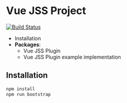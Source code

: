 # Vue JSS Project
[![Build Status](https://travis-ci.org/arktosk/vue-jss-project.svg?branch=master)](https://travis-ci.org/arktosk/vue-jss-project)

- Installation
- **Packages**:
  - Vue JSS Plugin
  - Vue JSS Plugin example implementation

## Installation

```sh
npm install
npm run bootstrap
```
